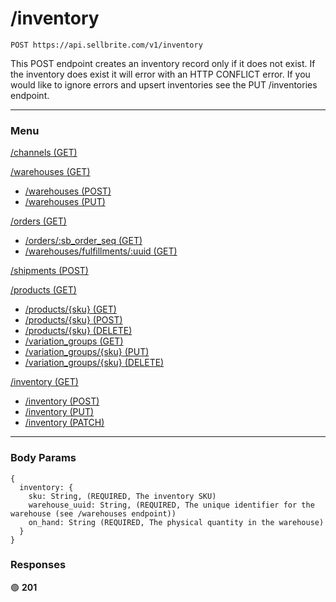# /inventory

```
POST https://api.sellbrite.com/v1/inventory
```

This POST endpoint creates an inventory record only if it does not exist. If the inventory does exist it will error with an HTTP CONFLICT error. If you would like to ignore errors and upsert inventories see the PUT /inventories endpoint.


---

### Menu

[/channels (GET)](channels)

[/warehouses (GET)](warehouses)
  * [/warehouses (POST)](warehouses-post)
  * [/warehouses (PUT)](warehouses-put)

[/orders (GET)](orders)
  * [/orders/:sb_order_seq (GET)](orders-sb-order)
  * [/warehouses/fulfillments/:uuid (GET)](orders-fulfillments)

[/shipments (POST)](shipments)

[/products (GET)](products)
  * [/products/{sku} (GET)](products-sku-get)
  * [/products/{sku} (POST)](products-sku-post)
  * [/products/{sku} (DELETE)](products-sku-delete)
  * [/variation_groups (GET)](products-variation-groups)
  * [/variation_groups/{sku} (PUT)](products-variation-groups-put)
  * [/variation_groups/{sku} (DELETE)](products-variation-groups-delete)
  
[/inventory (GET)](inventory)
  * [/inventory (POST)](inventory-post)
  * [/inventory (PUT)](inventory-put)
  * [/inventory (PATCH)](inventory-patch)
  
---

### Body Params

```
{
  inventory: {
    sku: String, (REQUIRED, The inventory SKU)
    warehouse_uuid: String, (REQUIRED, The unique identifier for the warehouse (see /warehouses endpoint))
    on_hand: String (REQUIRED, The physical quantity in the warehouse)
  }
}
```

### Responses

🟢 **201** 


